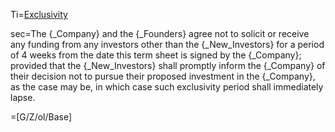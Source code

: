 Ti=<a href="https://thegalionproject.com/term-sheet#part-exclusivity">Exclusivity</a>


sec=The {_Company} and the {_Founders} agree not to solicit or receive any funding from any investors other than the {_New_Investors} for a period of 4 weeks from the date this term sheet is signed by the {_Company}; provided that the {_New_Investors} shall promptly inform the {_Company} of their decision not to pursue their proposed investment in the {_Company}, as the case may be, in which case such exclusivity period shall immediately lapse. 

=[G/Z/ol/Base]

